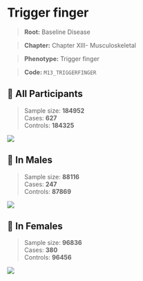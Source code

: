 # Trigger finger

> **Root:** Baseline Disease  

> **Chapter:** Chapter XIII- Musculoskeletal  

> **Phenotype:** Trigger finger  

> **Code:** `M13_TRIGGERFINGER`

## 🧪 All Participants  
> Sample size: **184952**  
> Cases: **627**  
> Controls: **184325**
<img src="/Disease/Figures/ALL/Baseline/M13_TRIGGERFINGER.png"/>
<CsvTable src="/Disease_Data/ALL/Baseline/LG_M13_TRIGGERFINGER.csv" label="🔍 View full results" />

## 👨 In Males  
> Sample size: **88116**  
> Cases: **247**  
> Controls: **87869**
<img src="/Disease/Figures/Male/Baseline/M13_TRIGGERFINGER.png"/>
<CsvTable src="/Disease_Data/Male/Baseline/LG_M13_TRIGGERFINGER.csv" label="🔍 View full results" />

## 👩 In Females  
> Sample size: **96836**  
> Cases: **380**  
> Controls: **96456**
<img src="/Disease/Figures/Female/Baseline/M13_TRIGGERFINGER.png"/>
<CsvTable src="/Disease_Data/Female/Baseline/LG_M13_TRIGGERFINGER.csv" label="🔍 View full results" />
